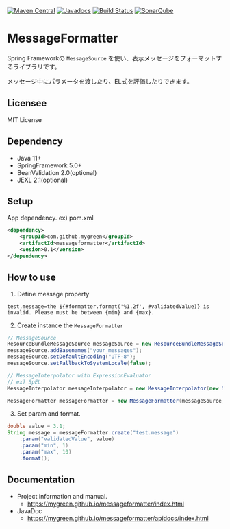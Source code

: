[![Maven Central](https://maven-badges.herokuapp.com/maven-central/com.github.mygreen/messageformatter/badge.svg)](https://maven-badges.herokuapp.com/maven-central/com.github.mygreen/messageformatter/)
[![Javadocs](http://javadoc.io/badge/com.github.mygreen/messageformatter.svg?color=blue)](http://javadoc.io/doc/com.github.mygreen/messageformatter)
[![Build Status](https://travis-ci.org/mygreen/messageformatter.svg?branch=master)](https://travis-ci.org/mygreen/messageformatter)
[![SonarQube](https://sonarcloud.io/api/project_badges/measure?project=com.github.mygreen%3Amessageformatter&metric=alert_status)](https://sonarcloud.io/dashboard?id=com.github.mygreen%3Amessageformatter)

# MessageFormatter

Spring Frameworkの ``MessageSource`` を使い、表示メッセージをフォーマットするライブラリです。

メッセージ中にパラメータを渡したり、EL式を評価したりできます。

## Licensee
MIT License

## Dependency

- Java 11+
- SpringFramework 5.0+
- BeanValidation 2.0(optional)
- JEXL 2.1(optional)

## Setup

App dependency. ex) pom.xml

```xml
<dependency>
	<groupId>com.github.mygreen</groupId>
	<artifactId>messageformatter</artifactId>
	<vesion>0.1</version>
</dependency>
```

## How to use
1. Define message property
  ```properties
  test.message=the ${#formatter.format('%1.2f', #validatedValue)} is invalid. Please must be between {min} and {max}.
  ```
2. Create instance the ``MessageFormatter``
  ```java
  // MessageSource
  ResourceBundleMessageSource messageSource = new ResourceBundleMessageSource();
  messageSource.addBasenames("your_messages");
  messageSource.setDefaultEncoding("UTF-8");
  messageSource.setFallbackToSystemLocale(false);

  // MessageInterpolator with ExpressionEvaluator
  // ex) SpEL
  MessageInterpolator messageInterpolator = new MessageInterpolator(new SpelExpressionEvaluator());

  MessageFormatter messageFormatter = new MessageFormatter(messageSource, messageInterpolator);
  ```
3. Set param and format.
  ```java
  double value = 3.1;
  String message = messageFormatter.create("test.message")
      .param("validatedValue", value)
      .param("min", 1)
      .param("max", 10)
      .format();
  ```

## Documentation

- Project information and manual.
  - https://mygreen.github.io/messageformatter/index.html
- JavaDoc
  - https://mygreen.github.io/messageformatter/apidocs/index.html

